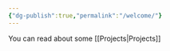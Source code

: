 ```yaml
---
{"dg-publish":true,"permalink":"/welcome/"}
---
```



You can read about some [[Projects\|Projects]]